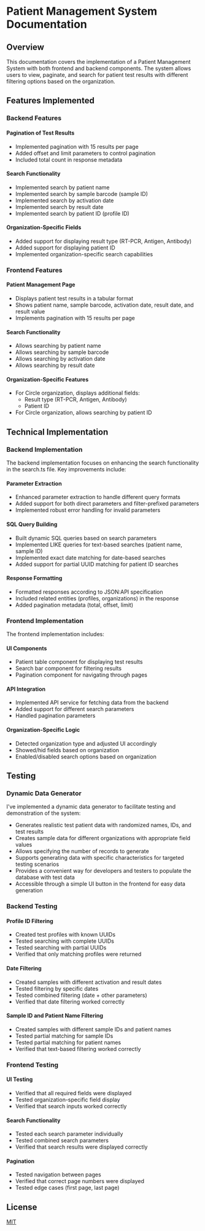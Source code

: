 # Patient Management System Documentation

## Overview
This documentation covers the implementation of a Patient Management System with both frontend and backend components. The system allows users to view, paginate, and search for patient test results with different filtering options based on the organization.

## Features Implemented

### Backend Features
#### Pagination of Test Results
- Implemented pagination with 15 results per page
- Added offset and limit parameters to control pagination
- Included total count in response metadata

#### Search Functionality
- Implemented search by patient name
- Implemented search by sample barcode (sample ID)
- Implemented search by activation date
- Implemented search by result date
- Implemented search by patient ID (profile ID)

#### Organization-Specific Fields
- Added support for displaying result type (RT-PCR, Antigen, Antibody)
- Added support for displaying patient ID
- Implemented organization-specific search capabilities

### Frontend Features
#### Patient Management Page
- Displays patient test results in a tabular format
- Shows patient name, sample barcode, activation date, result date, and result value
- Implements pagination with 15 results per page

#### Search Functionality
- Allows searching by patient name
- Allows searching by sample barcode
- Allows searching by activation date
- Allows searching by result date

#### Organization-Specific Features
- For Circle organization, displays additional fields:
  - Result type (RT-PCR, Antigen, Antibody)
  - Patient ID
- For Circle organization, allows searching by patient ID

## Technical Implementation

### Backend Implementation
The backend implementation focuses on enhancing the search functionality in the search.ts file. Key improvements include:

#### Parameter Extraction
- Enhanced parameter extraction to handle different query formats
- Added support for both direct parameters and filter-prefixed parameters
- Implemented robust error handling for invalid parameters

#### SQL Query Building
- Built dynamic SQL queries based on search parameters
- Implemented LIKE queries for text-based searches (patient name, sample ID)
- Implemented exact date matching for date-based searches
- Added support for partial UUID matching for patient ID searches

#### Response Formatting
- Formatted responses according to JSON:API specification
- Included related entities (profiles, organizations) in the response
- Added pagination metadata (total, offset, limit)

### Frontend Implementation
The frontend implementation includes:

#### UI Components
- Patient table component for displaying test results
- Search bar component for filtering results
- Pagination component for navigating through pages

#### API Integration
- Implemented API service for fetching data from the backend
- Added support for different search parameters
- Handled pagination parameters

#### Organization-Specific Logic
- Detected organization type and adjusted UI accordingly
- Showed/hid fields based on organization
- Enabled/disabled search options based on organization

## Testing

### Dynamic Data Generator
I've implemented a dynamic data generator to facilitate testing and demonstration of the system:
- Generates realistic test patient data with randomized names, IDs, and test results
- Creates sample data for different organizations with appropriate field values
- Allows specifying the number of records to generate
- Supports generating data with specific characteristics for targeted testing scenarios
- Provides a convenient way for developers and testers to populate the database with test data
- Accessible through a simple UI button in the frontend for easy data generation

### Backend Testing
#### Profile ID Filtering
- Created test profiles with known UUIDs
- Tested searching with complete UUIDs
- Tested searching with partial UUIDs
- Verified that only matching profiles were returned

#### Date Filtering
- Created samples with different activation and result dates
- Tested filtering by specific dates
- Tested combined filtering (date + other parameters)
- Verified that date filtering worked correctly

#### Sample ID and Patient Name Filtering
- Created samples with different sample IDs and patient names
- Tested partial matching for sample IDs
- Tested partial matching for patient names
- Verified that text-based filtering worked correctly

### Frontend Testing
#### UI Testing
- Verified that all required fields were displayed
- Tested organization-specific field display
- Verified that search inputs worked correctly

#### Search Functionality
- Tested each search parameter individually
- Tested combined search parameters
- Verified that search results were displayed correctly

#### Pagination
- Tested navigation between pages
- Verified that correct page numbers were displayed
- Tested edge cases (first page, last page)

## License

[MIT](LICENSE)

